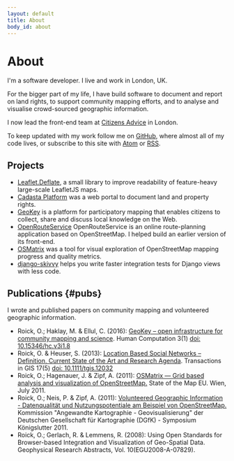 ```yaml
---
layout: default
title: About
body_id: about
---
```


# About

I'm a software developer. I live and work in London, UK.

For the bigger part of my life, I have build software to document and report on land rights, to support community mapping efforts, and to analyse and visualise crowd-sourced geographic information. 

I now lead the front-end team at [Citizens Advice](https://www.citizensadvice.org.uk/) in London.

To keep updated with my work follow me on [GitHub](https://github.com/oliverroick), where almost all of my code lives, or subscribe to this site with [Atom](/atom.xml) or [RSS](/rss.xml).

## Projects

- [Leaflet.Deflate](https://github.com/oliverroick/Leaflet.Deflate), a small library to improve readability of feature-heavy large-scale LeafletJS maps.
- [Cadasta Platform](https://github.com/Cadasta/cadasta-platform) was a web portal to document land and property rights.
- [GeoKey](http://geokey.org.uk/) is a platform for participatory mapping that enables citizens to collect, share and discuss local knowledge on the Web.
- [OpenRouteService](https://openrouteservice.org/) OpenRouteService is an online route-planning application based on OpenStreetMap. I helped build an earlier version of its front-end.
- [OSMatrix](https://wiki.openstreetmap.org/wiki/OSMatrix) was a tool for visual exploration of OpenStreetMap mapping progress and quality metrics. 
- [django-skivvy](https://github.com/oliverroick/django-skivvy) helps you write faster integration tests for Django views with less code.

## Publications {#pubs}

I wrote and published papers on community mapping and volunteered geographic information.

<div class="publications" markdown="1">

- <span class="authors">Roick, O.; Haklay, M.  &amp; Ellul, C.</span> (2016): <a href="https://discovery.ucl.ac.uk/id/eprint/1572309/1/61-424-1-PB.pdf">GeoKey – open infrastructure for community mapping and science</a>. Human Computation 3(1) <a href="https://hcjournal.org/index.php/jhc/article/view/61">doi: 10.15346/hc.v3i1.8</a>
- <span class="authors">Roick, O. &amp; Heuser, S.</span> (2013): <a href="/publications/2013/TGIS_LBSN_Review.pdf">Location Based Social Networks &ndash; Definition, Current State of the Art and Research Agenda</a>. Transactions in GIS 17(5) <a href="http://onlinelibrary.wiley.com/doi/10.1111/tgis.12032/abstract">doi: 10.1111/tgis.12032</a>
- <span class="authors">Roick, O.; Hagenauer, J. &amp; Zipf, A.</span> (2011): <a href="/publications/2011/SotM_OSMatrix.pdf">OSMatrix &mdash; Grid based analysis and visualization of OpenStreetMap.</a> State of the Map EU. Wien, July 2011.
- <span class="authors">Roick, O.; Neis, P. &amp; Zipf, A.</span> (2011): <a href="/publications/2011/DGfK_VGI.pdf">Volunteered Geographic Information - Datenqualität und Nutzungspotentiale am Beispiel von OpenStreetMap.</a> Kommission "Angewandte Kartographie - Geovisualisierung" der Deutschen Gesellschaft für Kartographie (DGfK) - Symposium Königslutter 2011.
- <span class="authors">Roick, O.; Gerlach, R. &amp; Lemmens, R.</span> (2008): Using Open Standards for Browser-based Integration and Visualization of Geo-Spatial Data. Geophysical Research Abstracts, Vol. 10(EGU2008-A-07829).

</div>
